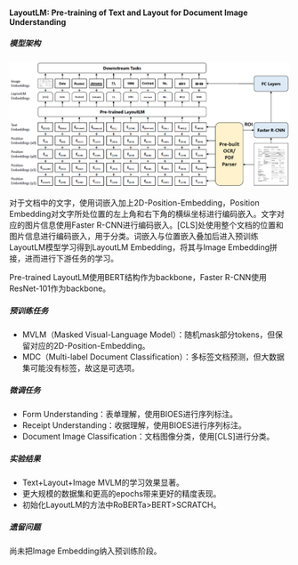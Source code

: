 #### LayoutLM: Pre-training of Text and Layout for Document Image Understanding

##### 模型架构

![model](asset/model.png)

对于文档中的文字，使用词嵌入加上2D-Position-Embedding，Position Embedding对文字所处位置的左上角和右下角的横纵坐标进行编码嵌入。文字对应的图片信息使用Faster R-CNN进行编码嵌入。[CLS]处使用整个文档的位置和图片信息进行编码嵌入，用于分类。词嵌入与位置嵌入叠加后进入预训练LayoutLM模型学习得到LayoutLM Embedding，将其与Image Embedding拼接，进而进行下游任务的学习。

Pre-trained LayoutLM使用BERT结构作为backbone，Faster R-CNN使用ResNet-101作为backbone。

##### 预训练任务

* MVLM（Masked Visual-Language Model）：随机mask部分tokens，但保留对应的2D-Position-Embedding。
* MDC（Multi-label Document Classification）：多标签文档预测，但大数据集可能没有标签，故这是可选项。

##### 微调任务

* Form Understanding：表单理解，使用BIOES进行序列标注。
* Receipt Understanding：收据理解，使用BIOES进行序列标注。
* Document Image Classification：文档图像分类，使用[CLS]进行分类。

##### 实验结果

* Text+Layout+Image MVLM的学习效果显著。
* 更大规模的数据集和更高的epochs带来更好的精度表现。
* 初始化LayoutLM的方法中RoBERTa>BERT>SCRATCH。

##### 遗留问题

尚未把Image Embedding纳入预训练阶段。